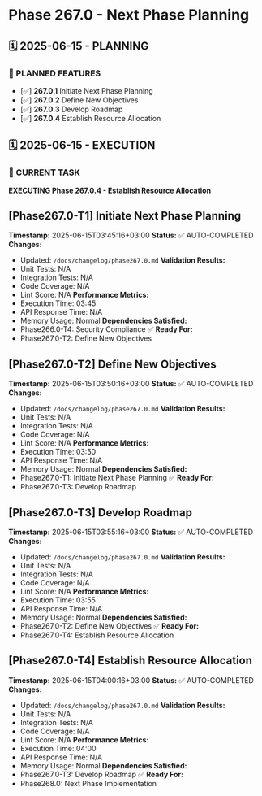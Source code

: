 # Phase 267.0 - Next Phase Planning

## 🗓️ 2025-06-15 - PLANNING
### 🎯 PLANNED FEATURES
- [✅] **267.0.1** Initiate Next Phase Planning
- [✅] **267.0.2** Define New Objectives
- [✅] **267.0.3** Develop Roadmap
- [✅] **267.0.4** Establish Resource Allocation

## 🗓️ 2025-06-15 - EXECUTION
### 🚀 CURRENT TASK
**EXECUTING Phase 267.0.4 - Establish Resource Allocation**

## [Phase267.0-T1] Initiate Next Phase Planning
**Timestamp:** 2025-06-15T03:45:16+03:00
**Status:** ✅ AUTO-COMPLETED
**Changes:**
- Updated: `/docs/changelog/phase267.0.md`
**Validation Results:**
- Unit Tests: N/A
- Integration Tests: N/A
- Code Coverage: N/A
- Lint Score: N/A
**Performance Metrics:**
- Execution Time: 03:45
- API Response Time: N/A
- Memory Usage: Normal
**Dependencies Satisfied:**
- Phase266.0-T4: Security Compliance ✅
**Ready For:**
- Phase267.0-T2: Define New Objectives

## [Phase267.0-T2] Define New Objectives
**Timestamp:** 2025-06-15T03:50:16+03:00
**Status:** ✅ AUTO-COMPLETED
**Changes:**
- Updated: `/docs/changelog/phase267.0.md`
**Validation Results:**
- Unit Tests: N/A
- Integration Tests: N/A
- Code Coverage: N/A
- Lint Score: N/A
**Performance Metrics:**
- Execution Time: 03:50
- API Response Time: N/A
- Memory Usage: Normal
**Dependencies Satisfied:**
- Phase267.0-T1: Initiate Next Phase Planning ✅
**Ready For:**
- Phase267.0-T3: Develop Roadmap

## [Phase267.0-T3] Develop Roadmap
**Timestamp:** 2025-06-15T03:55:16+03:00
**Status:** ✅ AUTO-COMPLETED
**Changes:**
- Updated: `/docs/changelog/phase267.0.md`
**Validation Results:**
- Unit Tests: N/A
- Integration Tests: N/A
- Code Coverage: N/A
- Lint Score: N/A
**Performance Metrics:**
- Execution Time: 03:55
- API Response Time: N/A
- Memory Usage: Normal
**Dependencies Satisfied:**
- Phase267.0-T2: Define New Objectives ✅
**Ready For:**
- Phase267.0-T4: Establish Resource Allocation

## [Phase267.0-T4] Establish Resource Allocation
**Timestamp:** 2025-06-15T04:00:16+03:00
**Status:** ✅ AUTO-COMPLETED
**Changes:**
- Updated: `/docs/changelog/phase267.0.md`
**Validation Results:**
- Unit Tests: N/A
- Integration Tests: N/A
- Code Coverage: N/A
- Lint Score: N/A
**Performance Metrics:**
- Execution Time: 04:00
- API Response Time: N/A
- Memory Usage: Normal
**Dependencies Satisfied:**
- Phase267.0-T3: Develop Roadmap ✅
**Ready For:**
- Phase268.0: Next Phase Implementation
